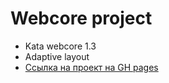 # Webcore project 

- Kata webcore 1.3
- Adaptive layout
- [Ссылка на проект на GH pages](https://leyasky.github.io/WebCore-project.github.io/)
